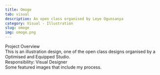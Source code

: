 ```yaml
---
title: Omoge
tab: visual
description: An open class organised by Leye Ogunsanya
category: Visual - Illustration
slug: omoge
img: omoge.png
---
```


<div class="lg:p-4 pt-4 mb-4 text-pryColor font-bold text-2xl lg:text-4xl">
  Project Overview
</div>

<div class="lg:p-4 mb-4 leading-9">
This is an illustration design, one of the open class designs organised by a Optimised and Equipped Studio.
<div class="pt-4 ">
 <span class = "text-pryColor font-bold"> Responsibility:</span> Visual Designer
</div>
</div>

<div class=" pt-4 lg:p-4 mb-4 leading-9">
Some featured images that include my process.
</div>

   <div class="mt-14">
    <div><dynamic-image filename="omoge2 (1).png"></dynamic-image> </div>
        <div class ="mt-14"><dynamic-image filename="omoge3.png"></dynamic-image> </div>
                <div class ="mt-14"><dynamic-image filename="omoge2.jpeg"></dynamic-image> </div>
  </div>
